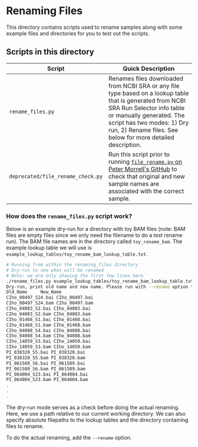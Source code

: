 # Renaming Files

This directory contains scripts used to rename samples along with some example files and directories for you to test out the scripts.

## Scripts in this directory

| Script | Quick Description |
| ------ | ----------------- |
| `rename_files.py` | Renames files downloaded from NCBI SRA or any file type based on a lookup table that is generated from NCBI SRA Run Selector info table or manually generated. The script has two modes: 1) Dry run, 2) Rename files. See below for more detailed description. |
| `deprecated/file_rename_check.py` | Run this script prior to running [`file_rename.py` on Peter Morrell's GitHub](https://github.com/pmorrell/Utilities/blob/master/file_rename.py) to check that original and new sample names are associated with the correct sample. |

### How does the `rename_files.py` script work?

Below is an example dry-run for a directory with toy BAM files (note: BAM files are empty files since we only need the filename to do a test rename run). The BAM file names are in the directory called `toy_rename_bam`. The example lookup table we will use is `example_lookup_tables/toy_rename_bam_lookup_table.txt`.

```bash
# Running from within the renaming_files directory
# Dry-run to see what will be renamed
# Note: we are only showing the first few lines here
./rename_files.py example_lookup_tables/toy_rename_bam_lookup_table.txt toy_rename_bam/ --dry-run
Dry-run, print old name and new name. Please run with --rename option to do the actual renaming.
Old_Name	 New_Name
CIho_00497_S24.bai CIho_00497.bai
CIho_00497_S24.bam CIho_00497.bam
CIho_04083_S2.bai CIho_04083.bai
CIho_04083_S2.bam CIho_04083.bam
CIho_01468_S1.bai CIho_01468.bai
CIho_01468_S1.bam CIho_01468.bam
CIho_04088_S4.bai CIho_04088.bai
CIho_04088_S4.bam CIho_04088.bam
CIho_14059_S3.bai CIho_14059.bai
CIho_14059_S3.bam CIho_14059.bam
PI_038320_S5.bai PI_038320.bai
PI_038320_S5.bam PI_038320.bam
PI_061589_S6.bai PI_061589.bai
PI_061589_S6.bam PI_061589.bam
PI_064004_S23.bai PI_064004.bai
PI_064004_S23.bam PI_064004.bam
.
.
.
```

The dry-run mode serves as a check before doing the actual renaming. Here, we use a path relative to our current working directory. We can also specify absolute filepaths to the lookup tables and the directory containing files to rename.

To do the actual renaming, add the `--rename` option.
